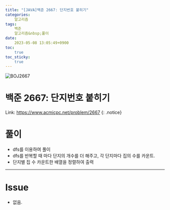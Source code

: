```yaml
---
title: "[JAVA]백준 2667: 단지번호 붙히기"
categories:
    알고리즘
tags:
    백준
    알고리즘&nbsp;풀이
date:
    2023-05-08 13:05:49+0900
toc:
    true
toc_sticky:
    true
---
```

![BOJ2667](https://user-images.githubusercontent.com/77597885/236731531-0b5fe482-b600-4d03-a1c8-dfc402a6c782.png)

# 백준 2667: 단지번호 붙히기
Link: <https://www.acmicpc.net/problem/2667>
{: .notice}


# 풀이
* dfs를 이용하여 풀이
* dfs를 반복할 때 마다 단지의 개수를 더 해주고, 각 단지마다 집의 수를 카운트.
* 단지별 집 수 카운트한 배열을 정렬하여 출력

<script src="https://gist.github.com/cuzzzu1318/e5c661eb1e16189d14c779e37238c706.js"></script>
***

# Issue

* 없음.
